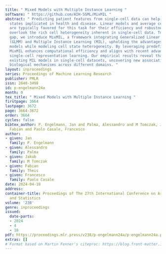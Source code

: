 ```yaml
---
title: " Mixed Models with Multiple Instance Learning "
software: " https://github.com/AIH-SGML/MixMIL "
abstract: " Predicting patient features from single-cell data can help identify cellular
  states implicated in health and disease. Linear models and average cell type expressions
  are typically favored for this task for their efficiency and robustness, but they
  overlook the rich cell heterogeneity inherent in single-cell data. To address this
  gap, we introduce MixMIL, a framework integrating Generalized Linear Mixed Models
  (GLMM) and Multiple Instance Learning (MIL), upholding the advantages of linear
  models while modeling cell state heterogeneity. By leveraging predefined cell embeddings,
  MixMIL enhances computational efficiency and aligns with recent advancements in
  single-cell representation learning. Our empirical results reveal that MixMIL outperforms
  existing MIL models in single-cell datasets, uncovering new associations and elucidating
  biological mechanisms across different domains. "
layout: inproceedings
series: Proceedings of Machine Learning Research
publisher: PMLR
issn: 2640-3498
id: p-engelmann24a
month: 0
tex_title: " Mixed Models with Multiple Instance Learning "
firstpage: 3664
lastpage: 3672
page: 3664-3672
order: 3664
cycles: false
bibtex_author: P. Engelmann, Jan and Palma, Alessandro and M Tomczak, Jakub and Theis,
  Fabian and Paolo Casale, Francesco
author:
- given: Jan
  family: P. Engelmann
- given: Alessandro
  family: Palma
- given: Jakub
  family: M Tomczak
- given: Fabian
  family: Theis
- given: Francesco
  family: Paolo Casale
date: 2024-04-18
address:
container-title: Proceedings of The 27th International Conference on Artificial Intelligence
  and Statistics
volume: '238'
genre: inproceedings
issued:
  date-parts:
  - 2024
  - 4
  - 18
pdf: https://proceedings.mlr.press/v238/p-engelmann24a/p-engelmann24a.pdf
extras: []
# Format based on Martin Fenner's citeproc: https://blog.front-matter.io/posts/citeproc-yaml-for-bibliographies/
---
```

